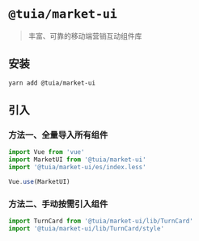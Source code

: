 # `@tuia/market-ui`

> 丰富、可靠的移动端营销互动组件库

## 安装
```bash
yarn add @tuia/market-ui
```

## 引入

### 方法一、全量导入所有组件

```js
import Vue from 'vue'
import MarketUI from '@tuia/market-ui'
import '@tuia/market-ui/es/index.less'

Vue.use(MarketUI)
```

### 方法二、手动按需引入组件

```js
import TurnCard from '@tuia/market-ui/lib/TurnCard'
import '@tuia/market-ui/lib/TurnCard/style'
```
